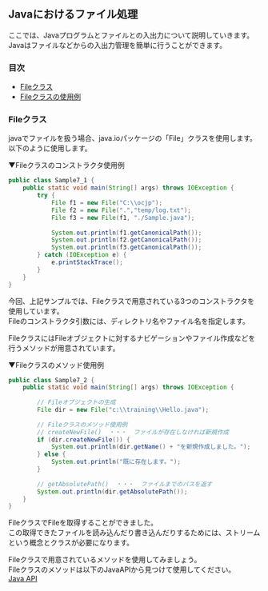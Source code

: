 ## Javaにおけるファイル処理
ここでは、Javaプログラムとファイルとの入出力について説明していきます。
Javaはファイルなどからの入出力管理を簡単に行うことができます。

### 目次
* [Fileクラス](#sec1)
* [Fileクラスの使用例](#sec2)

### <a name="sec1"></a>Fileクラス
javaでファイルを扱う場合、java.ioパッケージの「File」クラスを使用します。 
以下のように使用します。

▼Fileクラスのコンストラクタ使用例

```java
public class Sample7_1 {
	public static void main(String[] args) throws IOException {
		try {
			File f1 = new File("C:\\ocjp");
			File f2 = new File(".","temp/log.txt");
			File f3 = new File(f1, "./Sample.java");
			
			System.out.println(f1.getCanonicalPath());
			System.out.println(f2.getCanonicalPath());
			System.out.println(f3.getCanonicalPath());
		} catch (IOException e) {
			e.printStackTrace();
		}
	}
}
```

今回、上記サンプルでは、Fileクラスで用意されている3つのコンストラクタを使用しています。  
Fileのコンストラクタ引数には、ディレクトリ名やファイル名を指定します。  

FileクラスにはFileオブジェクトに対するナビゲーションやファイル作成などを行うメソッドが用意されています。


▼Fileクラスのメソッド使用例

```java
public class Sample7_2 {
	public static void main(String[] args) throws IOException {
		
		// Fileオブジェクトの生成
		File dir = new File("c:\\training\\Hello.java");
		
		// Fileクラスのメソッド使用例
		// createNewFile()  ・・・  ファイルが存在しなければ新規作成
		if (dir.createNewFile()) {
			System.out.println(dir.getName() + "を新規作成しました。");
		} else {
			System.out.println("既に存在します。");
		}
		
		// getAbsolutePath()  ・・・  ファイルまでのパスを返す
		System.out.println(dir.getAbsolutePath());
	}
}
```

FileクラスでFileを取得することができました。  
この取得できたファイルを読み込んだり書き込んだりするためには、ストリームという概念とクラスが必要になります。

Fileクラスで用意されているメソッドを使用してみましょう。  
Fileクラスのメソッドは以下のJavaAPIから見つけて使用してください。  
[Java API](https://docs.oracle.com/javase/jp/8/docs/api/)